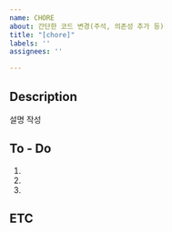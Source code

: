 ```yaml
---
name: CHORE
about: 간단한 코드 변경(주석, 의존성 추가 등)
title: "[chore]"
labels: ''
assignees: ''

---
```


## Description
설명 작성

## To - Do
1.
2.
3.

## ETC

